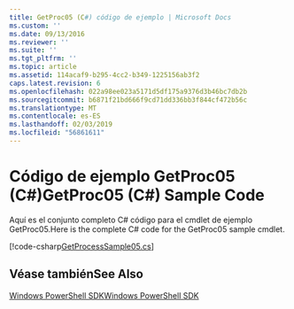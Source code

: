 ```yaml
---
title: GetProc05 (C#) código de ejemplo | Microsoft Docs
ms.custom: ''
ms.date: 09/13/2016
ms.reviewer: ''
ms.suite: ''
ms.tgt_pltfrm: ''
ms.topic: article
ms.assetid: 114acaf9-b295-4cc2-b349-1225156ab3f2
caps.latest.revision: 6
ms.openlocfilehash: 022a98ee023a5171d5df175a9376d3b46bc7db2b
ms.sourcegitcommit: b6871f21bd666f9cd71dd336bb3f844cf472b56c
ms.translationtype: MT
ms.contentlocale: es-ES
ms.lasthandoff: 02/03/2019
ms.locfileid: "56861611"
---
```

# <a name="getproc05-c-sample-code"></a><span data-ttu-id="b471c-102">Código de ejemplo GetProc05 (C#)</span><span class="sxs-lookup"><span data-stu-id="b471c-102">GetProc05 (C#) Sample Code</span></span>

<span data-ttu-id="b471c-103">Aquí es el conjunto completo C# código para el cmdlet de ejemplo GetProc05.</span><span class="sxs-lookup"><span data-stu-id="b471c-103">Here is the complete C# code for the GetProc05 sample cmdlet.</span></span>

[!code-csharp[GetProcessSample05.cs](../../powershell-sdk-samples/SDK-2.0/csharp/GetProcessSample05/GetProcessSample05.cs#L11-L411 "GetProcessSample05.cs")]

## <a name="see-also"></a><span data-ttu-id="b471c-104">Véase también</span><span class="sxs-lookup"><span data-stu-id="b471c-104">See Also</span></span>

[<span data-ttu-id="b471c-105">Windows PowerShell SDK</span><span class="sxs-lookup"><span data-stu-id="b471c-105">Windows PowerShell SDK</span></span>](../windows-powershell-reference.md)